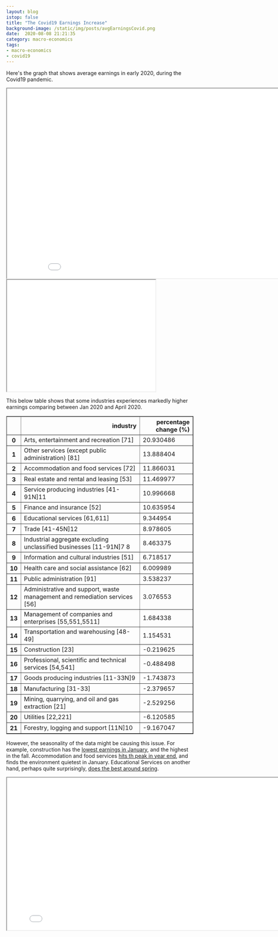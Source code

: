 ```yaml
---
layout: blog
istop: false
title: "The Covid19 Earnings Increase"
background-image: /static/img/posts/avgEarningsCovid.png
date:  2020-08-08 21:21:35
category: macro-economics
tags:
- macro-economics
- covid19
---
```


Here's the graph that shows average earnings in early 2020, during the Covid19 pandemic. 

<iframe id="graph1" title="Graph Satu" height="510" width="910" src="/plot/covid-consumer/avgWeeklyEarnings_seas.html"> </iframe>

<iframe id="hist_earnings" title="Graph Dua" height="300" width="400" src="/plot/covid-consumer/hist_earnings.html"> </iframe>

This below table shows that some industries experiences markedly higher earnings comparing between Jan 2020 and April 2020. 

<table border="1" class="dataframe">
  <thead>
    <tr style="text-align: right;">
      <th></th>
      <th>industry</th>
      <th>percentage change (%)</th>
    </tr>
  </thead>
  <tbody>
    <tr>
      <th>0</th>
      <td>Arts, entertainment and recreation  [71]</td>
      <td>20.930486</td>
    </tr>
    <tr>
      <th>1</th>
      <td>Other services (except public administration)  [81]</td>
      <td>13.888404</td>
    </tr>
    <tr>
      <th>2</th>
      <td>Accommodation and food services  [72]</td>
      <td>11.866031</td>
    </tr>
    <tr>
      <th>3</th>
      <td>Real estate and rental and leasing  [53]</td>
      <td>11.469977</td>
    </tr>
    <tr>
      <th>4</th>
      <td>Service producing industries  [41-91N]11</td>
      <td>10.996668</td>
    </tr>
    <tr>
      <th>5</th>
      <td>Finance and insurance  [52]</td>
      <td>10.635954</td>
    </tr>
    <tr>
      <th>6</th>
      <td>Educational services  [61,611]</td>
      <td>9.344954</td>
    </tr>
    <tr>
      <th>7</th>
      <td>Trade  [41-45N]12</td>
      <td>8.978605</td>
    </tr>
    <tr>
      <th>8</th>
      <td>Industrial aggregate excluding unclassified businesses  [11-91N]7 8</td>
      <td>8.463375</td>
    </tr>
    <tr>
      <th>9</th>
      <td>Information and cultural industries  [51]</td>
      <td>6.718517</td>
    </tr>
    <tr>
      <th>10</th>
      <td>Health care and social assistance  [62]</td>
      <td>6.009989</td>
    </tr>
    <tr>
      <th>11</th>
      <td>Public administration  [91]</td>
      <td>3.538237</td>
    </tr>
    <tr>
      <th>12</th>
      <td>Administrative and support, waste management and remediation services  [56]</td>
      <td>3.076553</td>
    </tr>
    <tr>
      <th>13</th>
      <td>Management of companies and enterprises  [55,551,5511]</td>
      <td>1.684338</td>
    </tr>
    <tr>
      <th>14</th>
      <td>Transportation and warehousing  [48-49]</td>
      <td>1.154531</td>
    </tr>
    <tr>
      <th>15</th>
      <td>Construction  [23]</td>
      <td>-0.219625</td>
    </tr>
    <tr>
      <th>16</th>
      <td>Professional, scientific and technical services  [54,541]</td>
      <td>-0.488498</td>
    </tr>
    <tr>
      <th>17</th>
      <td>Goods producing industries  [11-33N]9</td>
      <td>-1.743873</td>
    </tr>
    <tr>
      <th>18</th>
      <td>Manufacturing  [31-33]</td>
      <td>-2.379657</td>
    </tr>
    <tr>
      <th>19</th>
      <td>Mining, quarrying, and oil and gas extraction  [21]</td>
      <td>-2.529256</td>
    </tr>
    <tr>
      <th>20</th>
      <td>Utilities  [22,221]</td>
      <td>-6.120585</td>
    </tr>
    <tr>
      <th>21</th>
      <td>Forestry, logging and support  [11N]10</td>
      <td>-9.167047</td>
    </tr>
  </tbody>
</table>


However, the seasonality of the data might be causing this issue. For example, construction has the 
<a href="/plot/covid-consumer/plot/Construction.png" data-lightbox="iframe">lowest earnings in January</a>, and the 
highest in the fall. Accommodation and food services <a href="/plot/covid-consumer/plot/Accommodation and food services.png" 
data-lightbox="iframe">hits th peak in year end</a>, and finds the environment quietest in January. Educational Services 
 on another hand, perhaps quite surprisingly, <a href="/plot/covid-consumer/plot/Educational services.png" 
data-lightbox="iframe">does the best around spring</a>. 



<iframe id="differenced-avgWeeklyEarnings" height="410" width="810" title="Differenced Average Weekly Earnings Graph" src="/plot/covid-consumer/seas_dff_sub.html"> </iframe>



